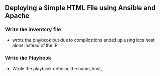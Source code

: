 ## Deploying a Simple HTML File using Ansible and Apache

### Write the inventory file 
- wrote the playbook but due to complications ended up using localhost alone instead of the IP
### Write the Playbook 
- Wrote the playbook defining the name, host, 

